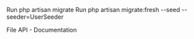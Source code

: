 Run php artisan migrate
Run php artisan migrate:fresh --seed --seeder=UserSeeder

File API - Documentation 

